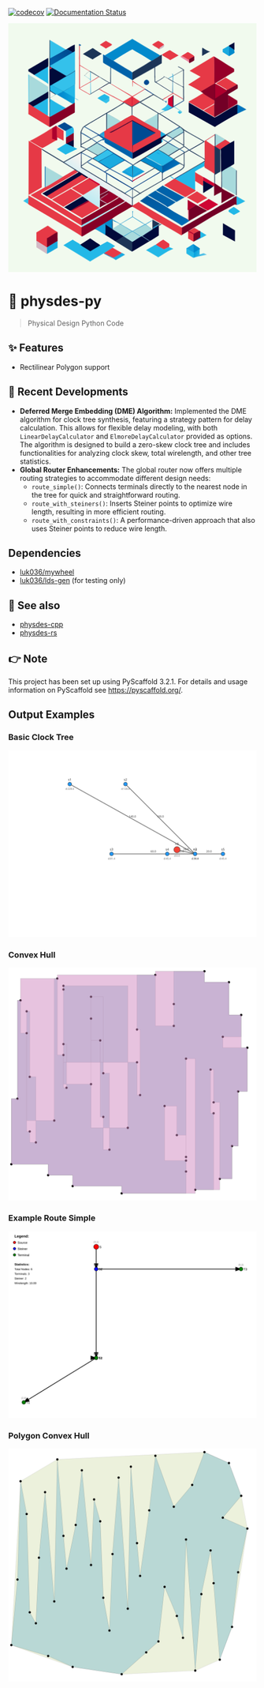 [![codecov](https://codecov.io/gh/luk036/physdes-py/branch/main/graph/badge.svg?token=EIv4D8NlYj)](https://codecov.io/gh/luk036/physdes-py)
[![Documentation Status](https://readthedocs.org/projects/physdes-py/badge/?version=latest)](https://physdes-py.readthedocs.io/en/latest/?badge=latest)

<p align="center">
  <img src="./rectilinear-shapes-for-vlsi-physical-desgin.svg"/>
</p>

# 🧱 physdes-py

> Physical Design Python Code

## ✨ Features

- Rectilinear Polygon support

## 🚀 Recent Developments

- **Deferred Merge Embedding (DME) Algorithm:** Implemented the DME algorithm for clock tree synthesis, featuring a strategy pattern for delay calculation. This allows for flexible delay modeling, with both `LinearDelayCalculator` and `ElmoreDelayCalculator` provided as options. The algorithm is designed to build a zero-skew clock tree and includes functionalities for analyzing clock skew, total wirelength, and other tree statistics.
- **Global Router Enhancements:** The global router now offers multiple routing strategies to accommodate different design needs:
  - `route_simple()`: Connects terminals directly to the nearest node in the tree for quick and straightforward routing.
  - `route_with_steiners()`: Inserts Steiner points to optimize wire length, resulting in more efficient routing.
  - `route_with_constraints()`: A performance-driven approach that also uses Steiner points to reduce wire length.

## Dependencies

- [luk036/mywheel](https://github.com/luk036/mywheel)
- [luk036/lds-gen](https://github.com/luk036/lds-gen) (for testing only)

## 👀 See also

- [physdes-cpp](https://github.com/luk036/physdes-cpp)
- [physdes-rs](https://github.com/luk036/physdes-rs)

## 👉 Note

This project has been set up using PyScaffold 3.2.1. For details and usage
information on PyScaffold see <https://pyscaffold.org/>.

## Output Examples

### Basic Clock Tree

![Basic Clock Tree](./outputs/basic_clock_tree.svg)

### Convex Hull

![Convex Hull](./outputs/convex_hull.svg)

### Example Route Simple

![Example Route Simple](./outputs/example_route_simple.svg)

### Polygon Convex Hull

![Polygon Convex Hull](./outputs/polygon_convex_hull.svg)
